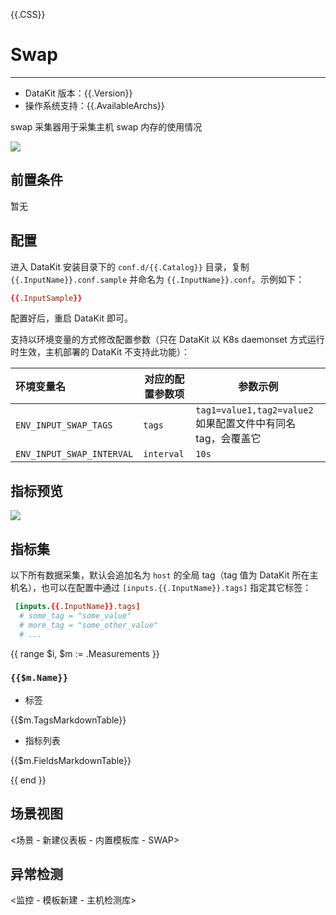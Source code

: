 {{.CSS}}
# Swap
---

- DataKit 版本：{{.Version}}
- 操作系统支持：{{.AvailableArchs}}

swap 采集器用于采集主机 swap 内存的使用情况

![](imgs/input-swap-01.png)

## 前置条件

暂无

## 配置

进入 DataKit 安装目录下的 `conf.d/{{.Catalog}}` 目录，复制 `{{.InputName}}.conf.sample` 并命名为 `{{.InputName}}.conf`。示例如下：

```toml
{{.InputSample}}
```

配置好后，重启 DataKit 即可。

支持以环境变量的方式修改配置参数（只在 DataKit 以 K8s daemonset 方式运行时生效，主机部署的 DataKit 不支持此功能）：

| 环境变量名                | 对应的配置参数项 | 参数示例                                                     |
| :---                      | ---              | ---                                                          |
| `ENV_INPUT_SWAP_TAGS`     | `tags`           | `tag1=value1,tag2=value2` 如果配置文件中有同名 tag，会覆盖它 |
| `ENV_INPUT_SWAP_INTERVAL` | `interval`       | `10s`                                                        |

## 指标预览

![](imgs/input-swap-02.png)

## 指标集

以下所有数据采集，默认会追加名为 `host` 的全局 tag（tag 值为 DataKit 所在主机名），也可以在配置中通过 `[inputs.{{.InputName}}.tags]` 指定其它标签：

``` toml
 [inputs.{{.InputName}}.tags]
  # some_tag = "some_value"
  # more_tag = "some_other_value"
  # ...
```

{{ range $i, $m := .Measurements }}

### `{{$m.Name}}`

-  标签

{{$m.TagsMarkdownTable}}

- 指标列表

{{$m.FieldsMarkdownTable}}

{{ end }}

## 场景视图

<场景 - 新建仪表板 - 内置模板库 - SWAP>

## 异常检测

<监控 - 模板新建 - 主机检测库>
